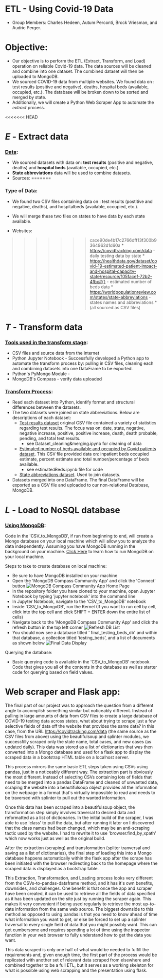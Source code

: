 # ETL - Using Covid-19 Data
* Group Members: Charles Hedeen, Autum Perconti, Brock Vriesman, and Audric Perger.


# Objective:
* Our objective is to perform the ETL (Extract, Transform, and Load) operation on reliable Covid-19 data. The data sources will be cleaned and combine into one dataset. The combined dataset will then be uploaded to MongoDB.  
* We sourced COVID-19 data from multiple websites. We found data on : test results (positive and negative), deaths, hospital beds (available, occupied, etc.). The database will be broken down to be sorted and merged by state.
* Additionally, we will create a Python Web Scraper App to automate the <i>extract</i> process.

<<<<<<< HEAD
# *E* - Extract data 
### <u>Data</u>:
 * We sourced datasets with data on: **test results** (positive and negative, deaths) and **hospital beds** (available, occupied, etc.).
 * **State abbreviations** data will be used to combine datasets. 
* Sources:
=======
### Type of Data:
 * We found two CSV files containing data on : test results (postitive and negative, deaths), and hospitalbeds (available, occupied, etc.).
 * We will merge these two files on states to have data by each state available.

* Websites:
>>>>>>> cace90de4b17c2766dff13f300b9364962d1d60a
    * https://covidtracking.com/data - daily testing data by state
    * https://healthdata.gov/dataset/covid-19-estimated-patient-impact-and-hospital-capacity-state/resource/1051acef-72b2-4fbc#{} - estimated number of beds data
    * https://worldpopulationreview.com/states/state-abbreviations - states names and abbreviations
      * (all sourced as CSV files)


# *T* - Transform data

### <u>Tools used in the transform stage</u>: 
* CSV files and source data from the internet 
* Python Jupyter Notebook - Successfully developed a Python app to automate the transform process by: pulling in CSV files, cleaning each and combining datasets into one DataFrame to be exported. 
* Python's PyMongo Module - 
* MongoDB's Compass - verify data uploaded 

### <u>Transform Process</u>:
* Read each dataset into Python, identify format and structural differences between the datasets.
* The two datasets were joined on state abbreviations. Below are descriptions of each dataset:
  * <u>Test results dataset</u> original CSV file contained a variety of statistics regarding test results. The focus was on: date, state, negative, negative increase, positive, positive increase, death, death probable, pending, and total test results.
    * see Dataset_cleaning&merging.ipynb for cleaning of data
  * <u>Estimated number of beds available and occupied by Covid patients dataset</u>. This CSV file provided data on: inpatient beds occupied estimate, percent estimate and total number/percentage of beds available.
    * see estimatedBeds.ipynb file for code
  * <u>State abbreviations dataset</u>. Used to join datasets.
* Datasets merged into one DataFrame. The final DataFrame will be exported as a CSV file and uploaded to our non-relational Database, MongoDB.

# *L* - Load to NoSQL database
### <u>Using MongoDB</u>:
Code in the 'CSV_to_MongoDB', if run from beginning to end, will create a Mongo database on your local machine which will allow you to analyze the data independently. Assuming you have MongoDB running in the background on your machine. [Click Here](https://docs.mongodb.com/manual/mongo/#start-the-mongo-shell-and-connect-to-mongodb) to learn how to run MongoDB on your local machine.

Steps to take to create database on local machine:
* Be sure to have MongoDB installed on your machine
* Open the 'MongoDB Compass Community App' and click the 'Connect' button
![MongoDB Compass Community App Home Page](/Readme_files/Images/MongoDB_Home_Screen.png)
* In the repository folder you have cloned to your machine, open Jupyter Notebook by typing 'jupyter notebook' into the command line
* In Jupyter Notebook, navigate to the 'CSV_to_MongoDB' notebook
* Inside 'CSV_to_MongoDB', run the Kernel (If you want to run cell by cell, click into the top cell and click SHIFT + ENTER down the entire list of cells)
* Navigate back to the 'MongoDB Compass Community App' and click the refresh button in the top left corner
![Refresh DB List](/Readme_files/Images/Refresh_DB_List.png)
* You should now see a database titled '  final_testing_beds_db' and within that database, a collection titled 'testing_beds', and a list of documents as shown below
![Final Data Display](/Readme_files/Images/Final_Data_Display.png)

Querying the database:
* Basic querying code is available in the 'CSV_to_MongoDB' notebook. Code that gives you all of the contents in the database as well as starter code for querying based on field values.

# Web scraper and Flask app:

The final part of our project was to approach the question from a different angle to accomplish something similar but noticeably different. Instead of pulling in large amounts of data from CSV files to create a large database of COVID-19 testing data across states, what about trying to scrape just a few selective fields of data off the website that provides the same data? In this case, from the URL https://covidtracking.com/data (the same source as the CSV files from above) using the beautifulsoup and splinter modules, we successfilly scraped only the state name, total cases, and new cases (as updated daily). This data was stored as a list of dictionaries that was then converted into a Mongo database and used for a flask app to display the scraped data in a bootstrap HTML table on a localhost server.

This process mirrors the same basic ETL steps taken using CSVs using pandas, just in a noticeably different way. The extraction part is obviously the most different. Instead of selecting CSVs containing lots of fields that need to be merged into a pandas DataFrame and cleaned of unwanted data, scraping the website into a beautifulsoup object provides all the information on the webpage in a format that's virtually impossible to read and needs to be traversed with splinter to pull out the wanted information.

Once this data has been scraped into a beautifulsoup object, the transformation step simply involves traversal to desired data and reformatted as a list of dictionaries. In the initial build of the scraper, I was able to use 'class' to pull the data, but after running it later on I discovered that the class names had been changed, which may be an anti-scraping tactic used by the website. I had to rewrite it to use 'browser.find_by_xpath' which now works just as well as the original build. 

After the extraction (scraping) and transformation (spliter tranversal and saving as a list of dictionaries), the final step of loading this into a Mongo database happens automatically within the flask app after the scrape has been initiated with the browser redirecting back to the homepage where the scraped data is displayed as a bootstrap table. 

This Extraction, Transformation, and Loading process looks very different from the CSVs-to-pandas-dataframe method, and it has it's own benefits, downsides, and challenges. One benefit is that once the app and scraper have been created, it can be used to retrieve all the fields of data specified as it has been updated on the site just by running the scraper again. This makes it very convenient if being used regularly to retrieve the most up-to-date information from the same web source. The biggest downside to this method as opposed to using pandas is that you need to know ahead of time what information you want to get, or else be forced to set up a splinter traversal to every single field of data that you might possibly want. This can get cumbersome and requires spending a lot of time using the inspector function in your web browser to fully understand how to get the data you want. 

This data scraped is only one half of what would be needed to fulfill the requirements and, given enough time, the first part of the process would be replicated with another set of relevant data scraped from elsewhere and combined together to be a full ETL, but it serves as a working skeleton for what is possible using web scrapping and the presentation using flask.
